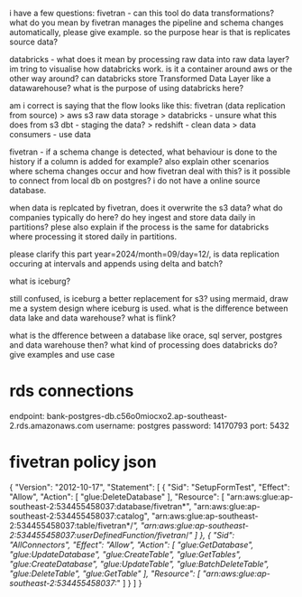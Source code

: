 i have a few questions:
fivetran - can this tool do data transformations? what do you mean by fivetran manages the pipeline and schema changes automatically, please give example. so the purpose hear is that is replicates source data?

databricks - what does it mean by processing raw data into raw data layer? im tring to visualise how databricks work. is it a container around aws or the other way around? can databricks store Transformed Data Layer like a datawarehouse? what is the purpose of using databricks here?

am i correct is saying that the flow looks like this:
fivetran (data replication from source) >
aws s3 raw data storage >
databricks - unsure what this does from s3
dbt - staging the data? >
redshift - clean data >
data consumers - use data


fivetran - if a schema change is detected, what behaviour is done to the history if a column is added for example? also explain other scenarios where schema changes occur and how fivetran deal with this? is it possible to connect from local db on postgres? i do not have a online source database.

when data is replcated by fivetran, does it overwrite the s3 data? what do companies typically do here? do hey ingest and store data daily in partitions? plese also explain if the process is the same for databricks where processing it stored daily in partitions.

please clarify this part year=2024/month=09/day=12/, is data replication occuring at intervals and appends using delta and batch?

what is iceburg?

still confused, is iceburg a better replacement for s3? using mermaid, draw me a system design where iceburg is used.
what is the difference between data lake and data warehouse?
what is flink?

what is the dfference between a database like orace, sql server, postgres and data warehouse then? 
what kind of processing does databricks do? give examples and use case


# rds connections
endpoint: bank-postgres-db.c56o0miocxo2.ap-southeast-2.rds.amazonaws.com
username: postgres
password: 14170793
port: 5432

# fivetran policy json
{
    "Version": "2012-10-17",
    "Statement": [
        {
          "Sid": "SetupFormTest",
          "Effect": "Allow",
          "Action": [
              "glue:DeleteDatabase"
           ],
           "Resource": [
               "arn:aws:glue:ap-southeast-2:534455458037:database/fivetran*",
               "arn:aws:glue:ap-southeast-2:534455458037:catalog",
               "arn:aws:glue:ap-southeast-2:534455458037:table/fivetran*/*",
               "arn:aws:glue:ap-southeast-2:534455458037:userDefinedFunction/fivetran*/*"
           ]
       },
       {
          "Sid": "AllConnectors",
          "Effect": "Allow",
          "Action": [
              "glue:GetDatabase",
              "glue:UpdateDatabase",
              "glue:CreateTable",
              "glue:GetTables",
              "glue:CreateDatabase",
              "glue:UpdateTable",
              "glue:BatchDeleteTable",
              "glue:DeleteTable",
              "glue:GetTable"
           ],
           "Resource": [
               "arn:aws:glue:ap-southeast-2:534455458037:*"
           ]
       }
    ]
}

